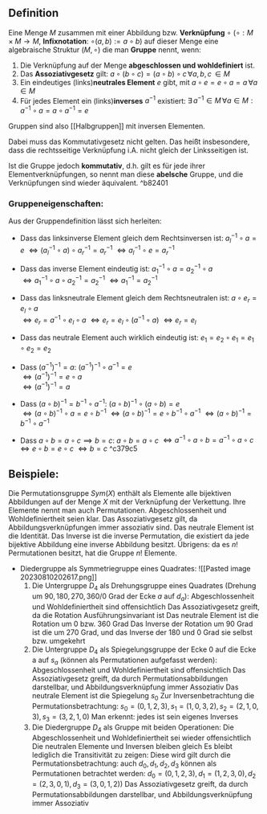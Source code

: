 ## Definition
Eine Menge $M$ zusammen mit einer Abbildung bzw. **Verknüpfung** $\circ$ ($\circ : M \times M \rightarrow M$, **Infixnotation**: $\circ(a, b) := a \circ b$) auf dieser Menge eine algebraische Struktur $(M, \circ)$ die man **Gruppe** nennt, wenn:
1. Die Verknüpfung auf der Menge **abgeschlossen und wohldefiniert** ist.
2. Das **Assoziativgesetz** gilt: $a \circ (b \circ c) = (a \circ b) \circ c \,  \forall a,b,c \, \in M$ 
3. Ein eindeutiges (links)**neutrales Element** $e$  gibt, mit $a \circ e = e \circ a = a \, \forall a \in M$
4. Für jedes Element ein (links)**inverses** $a^{-1}$ existiert: $\exists \, a^{-1} \in M \, \forall a \in M:  a^{-1} \circ a = a \circ a^{-1}= e$

Gruppen sind also [[Halbgruppen]] mit inversen Elementen.

Dabei muss das Kommutativgesetz nicht gelten. Das heißt insbesondere, dass die rechtsseitige Verknüpfung i.A. nicht gleich der Linksseitigen ist. 

Ist die Gruppe jedoch **kommutativ**, d.h. gilt es für jede ihrer Elementverknüpfungen, so nennt man diese **abelsche** Gruppe, und die Verknüpfungen sind wieder äquivalent. ^b82401
### Gruppeneigenschaften:
Aus der Gruppendefinition lässt sich herleiten:
- Dass das linksinverse Element gleich dem Rechtsinversen ist:
$a_l^{-1} \circ a = e$
$\Leftrightarrow (a_l^{-1} \circ a) \circ a_r^{-1} = a_r^{-1}$
$\Leftrightarrow a_l^{-1} \circ e = a_r^{-1}$    

- Dass das inverse Element eindeutig ist:
$a_1^{-1} \circ a = a_2^{-1} \circ a$        
$\Leftrightarrow a_1^{-1} \circ a \circ a_2^{-1} = a_2^{-1}$ 
$\Leftrightarrow a_1^{-1} = a_2^{-1}$               

- Dass das linksneutrale Element gleich dem Rechtsneutralen ist:
$a \circ e_r = e_l \circ a$              
$\Leftrightarrow e_r = a^{-1} \circ e_l \circ a$ 
$\Leftrightarrow e_r = e_l \circ (a^{-1} \circ a)$
$\Leftrightarrow e_r = e_l$

- Dass das neutrale Element auch wirklich eindeutig ist:
$e_1 = e_2 \circ e_1 = e_1 \circ e_2 = e_2$

- Dass $(a^{-1})^{-1} = a$:
$(a^{-1})^{-1} \circ a^{-1} = e$    
$\Leftrightarrow (a^{-1})^{-1} = e \circ a$   
$\Leftrightarrow (a^{-1})^{-1} = a$        

- Dass $(a \circ b)^{-1} = b^{-1} \circ a^{-1}$:
$(a \circ b)^{-1} \circ (a \circ b) = e$   
$\Leftrightarrow (a \circ b)^{-1} \circ a = e \circ b^{-1}$ 
$\Leftrightarrow (a \circ b)^{-1} = e \circ b^{-1} \circ a^{-1}$ 
$\Leftrightarrow (a \circ b)^{-1} = b^{-1} \circ a^{-1}$   

- Dass $a \circ b = a \circ c \implies b = c$:
$a \circ b = a \circ c$
$\Leftrightarrow a^{-1} \circ a \circ b = a^{-1} \circ a \circ c$
$\Leftrightarrow e \circ b = e \circ c$
$\Leftrightarrow b = c$  ^c379c5
## Beispiele:
Die Permutationsgruppe $Sym(X)$  enthält als Elemente alle bijektiven Abbildungen auf der Menge $X$ mit der Verknüpfung der Verkettung. Ihre Elemente nennt man auch Permutationen.
	Abgeschlossenheit und Wohldefiniertheit seien klar.
	Das Assoziativgesetz gilt, da Abbildungsverknüpfungen immer assoziativ sind.
	Das neutrale Element ist die Identität.
	Das Inverse ist die inverse Permutation, die existiert da jede bijektive Abbildung eine inverse Abbildung besitzt.
	Übrigens: da es $n!$ Permutationen besitzt, hat die Gruppe $n!$ Elemente.

- Diedergruppe als Symmetriegruppe eines Quadrates:
	![[Pasted image 20230810202617.png]]
	1. Die Untergruppe $D_4$  als Drehungsgruppe eines Quadrates (Drehung um $90, 180, 270, 360/0$ Grad der Ecke $a$ auf $d_a$):
		Abgeschlossenheit und Wohldefiniertheit sind offensichtlich
		Das Assoziativgesetz greift, da die Rotation Ausführungsinvariant ist
		Das neutrale Element ist die Rotation um $0$ bzw. $360$ Grad
		Das Inverse der Rotation um $90$ Grad ist die um $270$ Grad, und das Inverse der $180$ und $0$ Grad sie selbst bzw. umgekehrt
	2. Die Untergruppe $D_4$ als Spiegelungsgruppe der Ecke 0 auf die Ecke a auf $s_a$ (können als Permutationen aufgefasst werden):
		Abgeschlossenheit und Wohldefiniertheit sind offensichtlich
		Das Assoziativgesetz greift, da durch Permutationsabbildungen darstellbar, und Abbildungsverknüpfung immer Assoziativ
		Das neutrale Element ist die Spiegelung $s_0$
		Zur Inversenbetrachtung die Permutationsbetrachtung: $s_0 = (0, 1, 2, 3), s_1 = (1, 0, 3, 2), s_2 = (2, 1, 0, 3), s_3 = (3, 2, 1, 0)$
		Man erkennt: jedes ist sein eigenes Inverses
	3. Die Diedergruppe $D_4$ als Gruppe mit beiden Operationen:
		Die Abgeschlossenheit und Wohldefiniertheit sei wieder offensichtlich
		Die neutralen Elemente und Inversen bleiben gleich
		Es bleibt lediglich die Transitivität zu zeigen:
		Diese wird gilt durch die Permutationsbetrachtung: auch $d_0, d_1, d_2, d_3$ können als Permutationen betrachtet werden:
		$d_0 = (0, 1, 2, 3), d_1 = (1, 2, 3, 0), d_2 = (2, 3, 0, 1), d_3 = (3, 0, 1, 2))$
		Das Assoziativgesetz greift, da durch Permutationsabbildungen darstellbar, und Abbildungsverknüpfung immer Assoziativ



